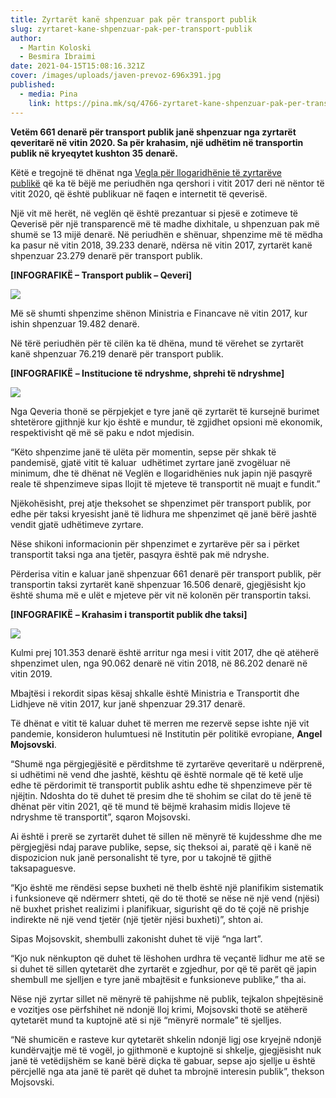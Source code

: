 ```yaml
---
title: Zyrtarët kanë shpenzuar pak për transport publik
slug: zyrtaret-kane-shpenzuar-pak-per-transport-publik
author:
  - Martin Koloski
  - Besmira Ibraimi
date: 2021-04-15T15:08:16.321Z
cover: /images/uploads/javen-prevoz-696x391.jpg
published:
  - media: Pina
    link: https://pina.mk/sq/4766-zyrtaret-kane-shpenzuar-pak-per-transport-publik/
---
```

**Vetëm 661 denarë për transport publik janë shpenzuar nga zyrtarët qeveritarë në vitin 2020. Sa për krahasim, një udhëtim në transportin publik në kryeqytet kushton 35 denarë.**

Këtë e tregojnë të dhënat nga [Vegla për llogaridhënie të zyrtarëve publikë](https://vlada.mk/otchetnost-troshoci) që ka të bëjë me periudhën nga qershori i vitit 2017 deri në nëntor të vitit 2020, që është publikuar në faqen e internetit të qeverisë.

Një vit më herët, në veglën që është prezantuar si pjesë e zotimeve të Qeverisë për një transparencë më të madhe dixhitale, u shpenzuan pak më shumë se 13 mijë denarë. Në periudhën e shënuar, shpenzime më të mëdha ka pasur në vitin 2018, 39.233 denarë, ndërsa në vitin 2017, zyrtarët kanë shpenzuar 23.279 denarë për transport publik.

**\[INFOGRAFIKË – Transport publik – Qeveri]**

![](/images/uploads/123.jpg)

Më së shumti shpenzime shënon Ministria e Financave në vitin 2017, kur ishin shpenzuar 19.482 denarë.

Në tërë periudhën për të cilën ka të dhëna, mund të vërehet se zyrtarët kanë shpenzuar 76.219 denarë për transport publik.

**[INFOGRAFIKË** **– Institucione të ndryshme, shprehi të ndryshme]**

![](/images/uploads/1234.jpg)

Nga Qeveria thonë se përpjekjet e tyre janë që zyrtarët të kursejnë burimet shtetërore gjithnjë kur kjo është e mundur, të zgjidhet opsioni më ekonomik, respektivisht që më së paku e ndot mjedisin.

“Këto shpenzime janë të ulëta për momentin, sepse për shkak të pandemisë, gjatë vitit të kaluar  udhëtimet zyrtare janë zvogëluar në minimum, dhe të dhënat në Veglën e llogaridhënies nuk japin një pasqyrë reale të shpenzimeve sipas llojit të mjeteve të transportit në muajt e fundit.”

Njëkohësisht, prej atje theksohet se shpenzimet për transport publik, por edhe për taksi kryesisht janë të lidhura me shpenzimet që janë bërë jashtë vendit gjatë udhëtimeve zyrtare.

Nëse shikoni informacionin për shpenzimet e zyrtarëve për sa i përket transportit taksi nga ana tjetër, pasqyra është pak më ndryshe.

Përderisa vitin e kaluar janë shpenzuar 661 denarë për transport publik, për transportin taksi zyrtarët kanë shpenzuar 16.506 denarë, gjegjësisht kjo është shuma më e ulët e mjeteve për vit në kolonën për transportin taksi.

**[INFOGRAFIKË** **– Krahasim i transportit publik dhe taksi]**

![](/images/uploads/111.jpg)

Kulmi prej 101.353 denarë është arritur nga mesi i vitit 2017, dhe që atëherë shpenzimet ulen, nga 90.062 denarë në vitin 2018, në 86.202 denarë në vitin 2019.

Mbajtësi i rekordit sipas kësaj shkalle është Ministria e Transportit dhe Lidhjeve në vitin 2017, kur janë shpenzuar 29.317 denarë.

Të dhënat e vitit të kaluar duhet të merren me rezervë sepse ishte një vit pandemie, konsideron hulumtuesi në Institutin për politikë evropiane, **Angel Mojsovski**.

“Shumë nga përgjegjësitë e përditshme të zyrtarëve qeveritarë u ndërprenë, si udhëtimi në vend dhe jashtë, kështu që është normale që të ketë ulje edhe të përdorimit të transportit publik ashtu edhe të shpenzimeve për të njëjtin. Ndoshta do të duhet të presim dhe të shohim se cilat do të jenë të dhënat për vitin 2021, që të mund të bëjmë krahasim midis llojeve të ndryshme të transportit”, sqaron Mojsovski.

Ai është i prerë se zyrtarët duhet të sillen në mënyrë të kujdesshme dhe me përgjegjësi ndaj parave publike, sepse, siç theksoi ai, paratë që i kanë në dispozicion nuk janë personalisht të tyre, por u takojnë të gjithë taksapaguesve.

“Kjo është me rëndësi sepse buxheti në thelb është një planifikim sistematik i funksioneve që ndërmerr shteti, që do të thotë se nëse në një vend (njësi) në buxhet prishet realizimi i planifikuar, sigurisht që do të çojë në prishje indirekte në një vend tjetër (një tjetër njësi buxheti)”, shton ai.

Sipas Mojsovskit, shembulli zakonisht duhet të vijë “nga lart”.

“Kjo nuk nënkupton që duhet të lëshohen urdhra të veçantë lidhur me atë se si duhet të sillen qytetarët dhe zyrtarët e zgjedhur, por që të parët që japin shembull me sjelljen e tyre janë mbajtësit e funksioneve publike,” tha ai.

Nëse një zyrtar sillet në mënyrë të pahijshme në publik, tejkalon shpejtësinë e vozitjes ose përfshihet në ndonjë lloj krimi, Mojsovski thotë se atëherë qytetarët mund ta kuptojnë atë si një “mënyrë normale” të sjelljes.

“Në shumicën e rasteve kur qytetarët shkelin ndonjë ligj ose kryejnë ndonjë kundërvajtje më të vogël, jo gjithmonë e kuptojnë si shkelje, gjegjësisht nuk janë të vetëdijshëm se kanë bërë diçka të gabuar, sepse ajo sjellje u është përcjellë nga ata janë të parët që duhet ta mbrojnë interesin publik”, thekson Mojsovski.
